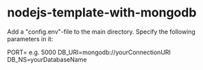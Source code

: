 # nodejs-template-with-mongodb

Add a "config.env"-file to the main directory.
Specify the following parameters in it:

PORT= e.g. 5000
DB_URI=mongodb://yourConnectionURI
DB_NS=yourDatabaseName
